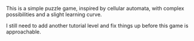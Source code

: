 This is a simple puzzle game, inspired by cellular automata, 
with complex possibilities and a slight learning curve.

I still need to add another tutorial level and fix things up before this game
is approachable.
